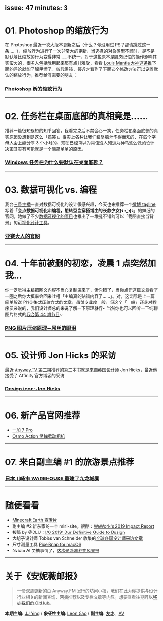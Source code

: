 issue: 47
minutes: 3
---

# 01. Photoshop 的缩放行为
在 Photoshop 最近一次大版本更新之后（什么？你没用过 PS？那请跳过这一条……），缩放行为进行了一次非常大的更新，当选择的对象类型不同时，是不是默认等比缩放的行为变得非常……不统一，对于这些原本是肌肉记忆的操作影响其实蛮大的，很多人包括我用起来都有点儿难受，看看 [Louie Mantia 大神这条推](https://twitter.com/Mantia/status/1123312239841124353)下面的评论就能了解民愤了。恕我愚钝，最近才看到了下面这个修改方法可以设置默认的缩放行为，推荐给有需要的朋友：
### [Photoshop 新的缩放行为](https://blog.old9.me/2018/11/photoshop-%E6%96%B0%E7%9A%84%E7%BC%A9%E6%94%BE%E8%A1%8C%E4%B8%BA/)

---

# 02. 任务栏在桌面底部的真相竟是……
推荐一篇很短很短的知乎回答，我看完之后不禁会心一笑，任务栏在桌面底部的真实原因没想到是这么「搞笑」。事实上各种让我们绞尽脑汁不得而知的、在四个字母大会上能分享 3 个小时的、现在已经习以为常但没人知道为神马这么做的设计决策其实有可能就是一个简简单单的原因。
### [Windows 任务栏为什么要默认在桌面底部？](https://www.zhihu.com/question/20857700/answer/30104584?utm_source=ZHShareTargetIDMore&utm_medium=social&utm_oi=26690914877440)

---

# 03. 数据可视化 vs. 编程
我台[三号主播](http://erqiudao.com/)一直对数据可视化的设计很感兴趣，今天也来推荐一个[微博 tagline](https://weibo.com/psaiaevegas) 写着「**会点数据可视化和编程，想转型当穿搭博主的长款少女(ง •̀_•́)ง**」的妹纸的官网，她做了不少[数据可视化的项目](https://wangyasai.github.io/work.html)也推出了一堆挺不错的可以「截图直接当背景」的[可视化设计工具](https://wangyasai.github.io/designtools.html)。
### [亚赛大人的官网](https://wangyasai.github.io/index.html)

---

# 04. 十年前被删的初恋，凌晨 1 点突然加我…
你一定觉得主编把网文内容不当心复制进来了，但你错了，当你点开这篇文章看了一圈之后你大概率会回来吐槽「主编真的贴错内容了……」。对，这实际是上一篇简单解说 PNG 格式压缩方式的文章，虽然专业度一般，但这个「一般」还是对程序员来说的，我们设计师总的来说了解一下原理就行~ 当然你也可以回听一下纯聊图片格式的[我台第 44 期节目](https://anyway.fm/image-formats/)~
### [PNG 图片压缩原理--屌丝的眼泪](https://github.com/airuikun/blog/issues/1)

---

# 05. 设计师 Jon Hicks 的采访
最近 [Anyway.TV 第二期](https://www.bilibili.com/video/av47386363)推荐的第二本书就是来自英国设计师 Jon Hicks，最近他接受了 Affinity 官方博客的采访
### [Design icon: Jon Hicks](https://affinityspotlight.com/article/design-icon-jon-hicks/)

---

# 06. 新产品官网推荐
* [一加 7 Pro](https://www.oneplus.com/hk/7pro/unboxing)
* [Osmo Action 灵眸运动相机](https://www.dji.com/cn/osmo-action)

---

# 07. 来自副主编 #1 的旅游景点推荐
### [日本川崎市 WAREHOUSE 重建了九龙城寨](https://matcha-jp.com/cn/1116)

---

# 随便看看
* [Minecraft Earth 宣传片](https://www.bilibili.com/video/av52790772)
* 副主编 #2 新东家的一个 mini-site，很酷：[WeWork's 2019 Impact Report](https://impact.wework.com/)
* 投稿 by @CLU：[I/O 2019: Our Definitive Guide to Design](https://design.google/library/io-2019-our-definitive-guide-design/)
* 大胡子设计师 Tobias van Schneider 收集的[全球各国设计师采访文章](https://www.vanschneider.com/series/design-around-the-world)
* 尺寸测量工具 [PixelSnap for macOS](https://getpixelsnap.com/)
* Nvidia AI 又搞事情了，[这次是涂鸦秒变风景照](https://techcrunch.com/2019/03/18/nvidia-ai-turns-sketches-into-photorealistic-landscapes-in-seconds/)

---

# 关于《安妮薇邮报》

> 一份双周更新的由 Anyway.FM 发行的坊间小报，我们在此为你提供与设计行业相关的新闻咨询、网摘推荐以及专栏文章等内容。想要查看往期可以[移步我们的 GitHub](https://github.com/Anyway-Design/Anyway.Post#%E5%BE%80%E6%9C%9F%E5%86%85%E5%AE%B9)。

**本期主编:** [JJ Ying](http://iconmoon.com/) / **象征性主编:** [Leon Gao](http://leongao.com/) / **副主编:** [友才](http://mangmor.com/)、[AV](https://i.xiami.com/anothervincent)
